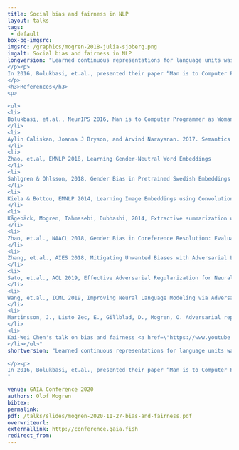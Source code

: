 ```yaml
---
title: Social bias and fairness in NLP
layout: talks
tags:
 - default
box-bg-imgsrc: 
imgsrc: /graphics/mogren-2018-julia-sjoberg.png
imgalt: Social bias and fairness in NLP
longversion: "Learned continuous representations for language units was the first trembling steps of making neural networks useful for natural language processing (NLP), and promised a future with semantically rich representations for downstream solutions. NLP has now seen some of the progress that previously happened in image processing: the availability of increased computing power and the development of algorithms have allowed people to train larger models that perform better than ever. Such models also make it possible to use transfer learning for language tasks, thus leveraging large widely available datasets.
</p><p>
In 2016, Bolukbasi, et.al., presented their paper “Man is to Computer Programmer as Woman is to Homemaker? Debiasing Word Embeddings”, shedding lights on some of the gender bias that was available in trained word embeddings at the time. Datasets obviously encode the social bias that surrounds us, and models trained on that data may expose the bias in their decisions. It is important to be aware of what information a learned system is basing its predictions on. Some solutions have been proposed to limit the expression of societal bias in NLP systems. These include techniques such as data augmentation and representation calibration. Similar approaches may also be relevant for privacy and disentangled representations. In this talk, we’ll discuss some of these issues, and go through some of the solutions that have been proposed recently.
</p>
<h3>References</h3>
<p>

<ul>
<li>
Bolukbasi, et.al., NeurIPS 2016, Man is to Computer Programmer as Woman is to Homemaker? Debiasing Word Embeddings
</li>
<li>
Aylin Caliskan, Joanna J Bryson, and Arvind Narayanan. 2017. Semantics derived automatically from language corpora contain human-like biases. Science 356(6334):183–186
</li>
<li>
Zhao, et.al, EMNLP 2018, Learning Gender-Neutral Word Embeddings
</li>
<li>
Sahlgren & Ohlsson, 2018, Gender Bias in Pretrained Swedish Embeddings
</li>
<li>
Kiela & Bottou, EMNLP 2014, Learning Image Embeddings using Convolutional Neural Networks for Improved Multi-Modal Semantics
</li>
<li>
Kågebäck, Mogren, Tahmasebi, Dubhashi, 2014, Extractive summarization using continuous vector space models
</li>
<li>
Zhao, et.al., NAACL 2018, Gender Bias in Coreference Resolution: Evaluation and Debiasing Methods
</li>
<li>
Zhang, et.al., AIES 2018, Mitigating Unwanted Biases with Adversarial Learning
</li>
<li>
Sato, et.al., ACL 2019, Effective Adversarial Regularization for Neural Machine Translation
</li>
<li>
Wang, et.al., ICML 2019, Improving Neural Language Modeling via Adversarial Training
</li>
<li>
Martinsson, J., Listo Zec, E., Gillblad, D., Mogren, O. Adversarial representation learning for synthetic replacement of private attributes. <a href=\"https://arxiv.org/abs/2006.08039\">https://arxiv.org/abs/2006.08039</a>, 2020.
</li>
<li>
Kai-Wei Chen's talk on bias and fairness <a href=\"https://www.youtube.com/watch?v=WypSLlPaKBg\">https://www.youtube.com/watch?v=WypSLlPaKBg</a>, <a href=\"http://kwchang.net/talks/genderbias\">http://kwchang.net/talks/genderbias</a>
</li></ul>"
shortversion: "Learned continuous representations for language units was the first trembling steps of making neural networks useful for natural language processing (NLP), and promised a future with semantically rich representations for downstream solutions. NLP has now seen some of the progress that previously happened in image processing: the availability of increased computing power and the development of algorithms have allowed people to train larger models that perform better than ever. Such models also make it possible to use transfer learning for language tasks, thus leveraging large widely available datasets.

</p><p>
In 2016, Bolukbasi, et.al., presented their paper “Man is to Computer Programmer as Woman is to Homemaker? Debiasing Word Embeddings”, shedding lights on some of the gender bias that was available in trained word embeddings at the time. Datasets obviously encode the social bias that surrounds us, and models trained on that data may expose the bias in their decisions. It is important to be aware of what information a learned system is basing its predictions on. Some solutions have been proposed to limit the expression of societal bias in NLP systems. These include techniques such as data augmentation and representation calibration. Similar approaches may also be relevant for privacy and disentangled representations. In this talk, we’ll discuss some of these issues, and go through some of the solutions that have been proposed recently.
"

venue: GAIA Conference 2020
authors: Olof Mogren
bibtex: 
permalink:
pdf: /talks/slides/mogren-2020-11-27-bias-and-fairness.pdf
overwriteurl: 
externallink: http://conference.gaia.fish
redirect_from:
---
```

